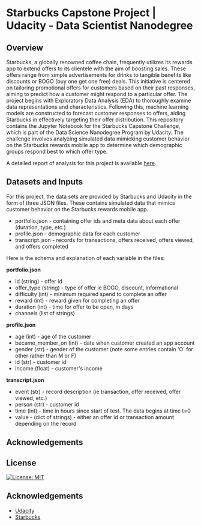 # Starbucks Capstone Project | Udacity - Data Scientist Nanodegree

## Overview

Starbucks, a globally renowned coffee chain, frequently utilizes its rewards app to extend offers to its clientele with the aim of boosting sales. These offers range from simple advertisements for drinks to tangible benefits like discounts or BOGO (buy one get one free) deals. This initiative is centered on tailoring promotional offers for customers based on their past responses, aiming to predict how a customer might respond to a particular offer. The project begins with Exploratory Data Analysis (EDA) to thoroughly examine data representations and characteristics. Following this, machine learning models are constructed to forecast customer responses to offers, aiding Starbucks in effectively targeting their offer distribution. This repository contains the Jupyter Notebook for the Starbucks Capstone Challenge, which is part of the Data Science Nanodegree Program by Udacity. The challenge involves analyzing simulated data mimicking customer behavior on the Starbucks rewards mobile app to determine which demographic groups respond best to which offer type.

A detailed report of analysis for this project is available [here](https://medium.com/@elmir3101/mastering-personalization-a-comprehensive-analysis-of-starbucks-reward-program-d77a811017f0).

## Datasets and Inputs

For this project, the data sets are provided by Starbucks and Udacity in the form of three JSON files. These contains simulated data that mimics customer behavior on the Starbucks rewards mobile app.
-   portfolio.json - containing offer ids and meta data about each offer (duration, type, etc.)
-   profile.json - demographic data for each customer
-   transcript.json - records for transactions, offers received, offers viewed, and offers completed

Here is the schema and explanation of each variable in the files:

**portfolio.json**

-   id (string) - offer id
-   offer_type (string) - type of offer ie BOGO, discount, informational
-   difficulty (int) - minimum required spend to complete an offer
-   reward (int) - reward given for completing an offer
-   duration (int) - time for offer to be open, in days
-   channels (list of strings)

**profile.json**

-   age (int) - age of the customer
-   became_member_on (int) - date when customer created an app account
-   gender (str) - gender of the customer (note some entries contain 'O' for other rather than M or F)
-   id (str) - customer id
-   income (float) - customer's income

**transcript.json**

-   event (str) - record description (ie transaction, offer received, offer viewed, etc.)
-   person (str) - customer id
-   time (int) - time in hours since start of test. The data begins at time t=0
-   value - (dict of strings) - either an offer id or transaction amount depending on the record


## Acknowledgements
<a name="license"></a>
## License
[![License: MIT](https://img.shields.io/badge/License-MIT-yellow.svg)](https://opensource.org/licenses/MIT)

<a name="acknowledgement"></a>
## Acknowledgements

* [Udacity](https://www.udacity.com/) 
* [Starbucks](https://www.starbucks.com/) 

